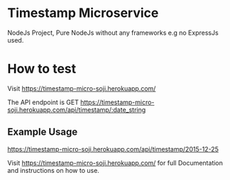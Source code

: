 # Timestamp Microservice

NodeJs Project, Pure NodeJs without any frameworks e.g no ExpressJs used.

# How to test
Visit https://timestamp-micro-soji.herokuapp.com/

The API endpoint is GET https://timestamp-micro-soji.herokuapp.com/api/timestamp/:date_string

## Example Usage
https://timestamp-micro-soji.herokuapp.com/api/timestamp/2015-12-25

Visit https://timestamp-micro-soji.herokuapp.com/ for full Documentation and instructions on how to use.
